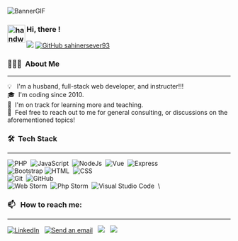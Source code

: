 
![BannerGIF](https://media3.giphy.com/media/iIqmM5tTjmpOB9mpbn/giphy.gif?cid=790b7611d1a3490fad8f26e33ce5525e1800a27675caeb53&rid=giphy.gif&ct=g)

### <img alt="handwavegif" src="https://user-images.githubusercontent.com/39513876/112366216-8cfe7400-8cfe-11eb-8116-7d3dbae20e97.gif" width='40' align="left"/> Hi, there !
 
<a href="https://youtube.com/c/sahinersever/"><img src="https://img.shields.io/youtube/channel/subscribers/UCcjhVeyuTyUDBZEBR_-D3ww?label=Subscribe%20on%20Youtube&style=social"/></a>
[![GitHub sahinersever93](https://img.shields.io/github/followers/sahinersever93?label=follow&style=social)](https://github.com/sahinersever93)&nbsp;

### 👨🏻‍💻 &nbsp;About Me
---
💡 &nbsp; I'm a husband, full-stack web developer, and instructer!!! \
🎓 &nbsp;I'm coding since 2010.\
🌱 &nbsp;I'm on track for learning more and teaching.\
💬 &nbsp;Feel free to reach out to me for general consulting, or discussions on the aforementioned topics!


### 🛠 &nbsp;Tech Stack
---
![PHP](https://img.shields.io/badge/-PHP-05122A?style=flat&logo=php)&nbsp;
![JavaScript](https://img.shields.io/badge/-JavaScript-05122A?style=flat&logo=javascript)&nbsp;
![NodeJs](https://img.shields.io/badge/-NodeJS-05122A?style=flat&logo=node.js&logoColor=FFA518)&nbsp;
![Vue](https://img.shields.io/badge/-Vue-05122A?style=flat&logo=vue&logoColor=A8B9CC)&nbsp;
![Express](https://img.shields.io/badge/-Express-05122A?style=flat&logo=expressjs&logoColor=00599C)&nbsp;
\
![Bootstrap](https://img.shields.io/badge/-Bootstrap-05122A?style=flat&logo=bootstrap&logoColor=563D7C)
![HTML](https://img.shields.io/badge/-HTML-05122A?style=flat&logo=HTML5)&nbsp;
![CSS](https://img.shields.io/badge/-CSS-05122A?style=flat&logo=CSS3&logoColor=1572B6)&nbsp;
\
![Git](https://img.shields.io/badge/-Git-05122A?style=flat&logo=git)&nbsp;
![GitHub](https://img.shields.io/badge/-GitHub-05122A?style=flat&logo=github)&nbsp;
\
![Web Storm](https://img.shields.io/badge/-WebStrom-05122A?style=flat&logo=webstorm&logoColor=007ACC)&nbsp;
![Php Storm](https://img.shields.io/badge/-PhpStrom-05122A?style=flat&logo=phpstorm&logoColor=007ACC)&nbsp;
![Visual Studio Code](https://img.shields.io/badge/-Visual%20Studio%20Code-05122A?style=flat&logo=visual-studio-code&logoColor=007ACC)&nbsp;
\

### 📫 &nbsp; How to reach me:
---
<a href="https://www.linkedin.com/in/sahinersever/"><img alt="LinkedIn" src="https://img.shields.io/badge/linkedin%20-%230077B5.svg?&style=flat&logo=linkedin&logoColor=white"/></a> &nbsp;
<a href="mailto:sahin@stebilisim.com"><img alt="Send an email" src="https://img.shields.io/badge/@-email-0078D4?style=flat" /></a> &nbsp;
<a href="https://instagram.com/sahinersever_/"><img src="https://img.shields.io/badge/-@sahinersever__-E4405F?style=flat&logo=Instagram&logoColor=white"/></a> &nbsp;
<a href="https://youtube.com/c/sahinersever/"><img src="https://img.shields.io/badge/-Subscribe on Youtube_-FF0000?style=flat&logo=Youtube&logoColor=white"/></a> &nbsp;
